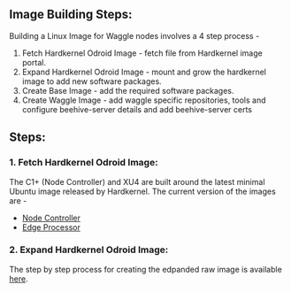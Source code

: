 ## Image Building Steps:
Building a Linux Image for Waggle nodes involves a 4 step process - 
  1. Fetch Hardkernel Odroid Image - fetch file from Hardkernel image portal.  
  2. Expand Hardkernel Odroid Image  - mount and grow the hardkernel image to add new software packages. 
  3. Create Base Image - add the required software packages. 
  4. Create Waggle Image - add waggle specific repositories, tools and configure beehive-server details and add beehive-server certs 

## Steps: 

### 1. Fetch Hardkernel Odroid Image: 

The C1+ (Node Controller) and XU4 are built around the latest minimal Ubuntu image released by Hardkernel. The current version of the 
images are - 

  * [Node Controller](https://odroid.in/ubuntu_16.04lts/ubuntu-16.04.3-minimal-odroid-c1-20170914.img.xz)
  * [Edge Processor](https://odroid.in/ubuntu_16.04lts/ubuntu-16.04.3-4.14-minimal-odroid-xu4-20171213.img.xz)

### 2. Expand Hardkernel Odroid Image: 

The step by step process for creating the edpanded raw image is available [here](https://github.com/waggle-sensor/waggle_image/blob/master/expand_hardkernel_odroid_image.md.md). 
